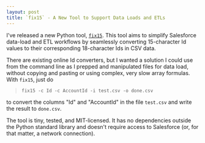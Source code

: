 ```yaml
---
layout: post
title: `fix15` - A New Tool to Support Data Loads and ETLs
---
```


I've released a new Python tool, [`fix15`](https://github.com/davidmreed/fix15). This tool aims to simplify Salesforce data-load and ETL workflows by seamlessly converting 15-character Id values to their corresponding 18-character Ids in CSV data.

There are existing online Id converters, but I wanted a solution I could use from the command line as I prepped and manipulated files for data load, without copying and pasting or using complex, very slow array formulas. With `fix15`, just do

> `fix15 -c Id -c AccountId -i test.csv -o done.csv`

to convert the columns "Id" and "AccountId" in the file `test.csv` and write the result to `done.csv`.

The tool is tiny, tested, and MIT-licensed. It has no dependencies outside the Python standard library and doesn't require access to Salesforce (or, for that matter, a network connection).
